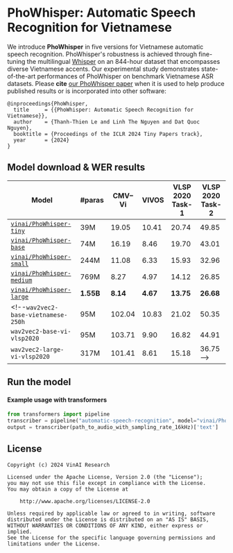 # PhoWhisper:  Automatic  Speech  Recognition for  Vietnamese


We introduce **PhoWhisper** in five versions for Vietnamese automatic speech recognition. PhoWhisper's robustness is achieved through fine-tuning the multilingual [Whisper](https://github.com/openai/whisper)  on an 844-hour dataset that encompasses diverse Vietnamese accents. Our experimental study demonstrates state-of-the-art performances of PhoWhisper on benchmark Vietnamese ASR datasets. Please **cite** [our PhoWhisper paper](https://openreview.net/pdf?id=qsif2awK2L) when it is used to help produce published results or is incorporated into other software:

```
@inproceedings{PhoWhisper,
  title     = {{PhoWhisper: Automatic Speech Recognition for Vietnamese}},
  author    = {Thanh-Thien Le and Linh The Nguyen and Dat Quoc Nguyen},
  booktitle = {Proceedings of the ICLR 2024 Tiny Papers track},
  year      = {2024}
}
```

## Model download & WER results

| Model | #paras | CMV–Vi | VIVOS | VLSP 2020 Task-1 | VLSP 2020 Task-2
|---|---|---|---|---|---|
[`vinai/PhoWhisper-tiny`](https://huggingface.co/vinai/PhoWhisper-tiny) | 39M |19.05 |10.41 |20.74 |49.85
[`vinai/PhoWhisper-base`](https://huggingface.co/vinai/PhoWhisper-base) | 74M |16.19 |8.46 |19.70| 43.01
[`vinai/PhoWhisper-small`](https://huggingface.co/vinai/PhoWhisper-small) | 244M |11.08 |6.33 |15.93 |32.96
[`vinai/PhoWhisper-medium`](https://huggingface.co/vinai/PhoWhisper-medium) | 769M |8.27 |4.97 |14.12 |26.85
[`vinai/PhoWhisper-large`](https://huggingface.co/vinai/PhoWhisper-large) | **1.55B** |**8.14** |**4.67** |**13.75** |**26.68**
<!--`wav2vec2-base-vietnamese-250h` |95M |102.04 |10.83 |21.02 |50.35
`wav2vec2-base-vi-vlsp2020` |95M |103.71| 9.90 |16.82 |44.91
`wav2vec2-large-vi-vlsp2020` |317M |101.41 |8.61 |15.18 |36.75-->

## Run the model

#### Example usage with transformers

```python
from transformers import pipeline
transcriber = pipeline("automatic-speech-recognition", model="vinai/PhoWhisper-small")
output = transcriber(path_to_audio_with_sampling_rate_16kHz)['text']
```



## License

```
Copyright (c) 2024 VinAI Research

Licensed under the Apache License, Version 2.0 (the "License");
you may not use this file except in compliance with the License.
You may obtain a copy of the License at

    http://www.apache.org/licenses/LICENSE-2.0

Unless required by applicable law or agreed to in writing, software
distributed under the License is distributed on an "AS IS" BASIS,
WITHOUT WARRANTIES OR CONDITIONS OF ANY KIND, either express or implied.
See the License for the specific language governing permissions and
limitations under the License.
```
